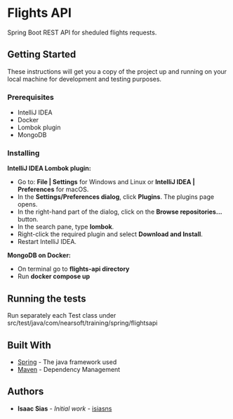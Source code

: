 # Flights API

Spring Boot REST API for sheduled flights requests.

## Getting Started

These instructions will get you a copy of the project up and running on your local machine for development and testing purposes.

### Prerequisites

* IntelliJ IDEA
* Docker
* Lombok plugin
* MongoDB

### Installing

**IntelliJ IDEA Lombok plugin:**

* Go to: **File | Settings** for Windows and Linux or **IntelliJ IDEA | Preferences** for macOS.
* In the **Settings/Preferences dialog**, click **Plugins**. The plugins page opens.
* In the right-hand part of the dialog, click on the **Browse repositories...** button.
* In the search pane, type **lombok**.
* Right-click the required plugin and select **Download and Install**.
* Restart IntelliJ IDEA.

**MongoDB on Docker:**

* On terminal go to **flights-api directory**
* Run **docker compose up**

## Running the tests

Run separately each Test class under src/test/java/com/nearsoft/training/spring/flightsapi

## Built With

* [Spring](https://spring.io/) - The java framework used
* [Maven](https://maven.apache.org/) - Dependency Management

## Authors

* **Isaac Sias** - *Initial work* - [isiasns](https://github.com/isiasns)

